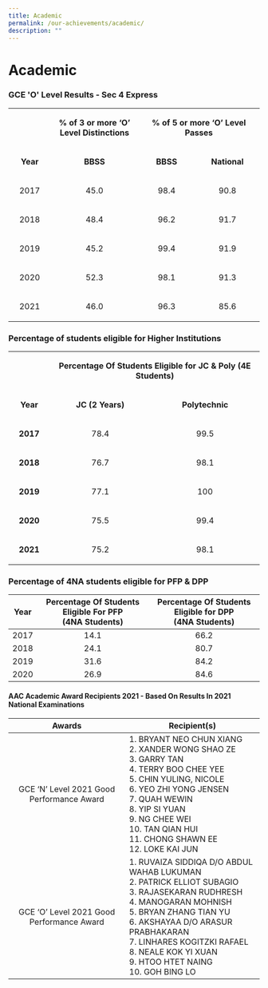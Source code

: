```yaml
---
title: Academic
permalink: /our-achievements/academic/
description: ""
---
```

# Academic

### GCE 'O' Level Results - Sec 4 Express

<table>
<tbody>
<tr>
<td style="text-align: center;" width="74">&nbsp;</td>
<td style="text-align: center;" width="169">
<p><strong>% of 3 or more &lsquo;O&rsquo; Level Distinctions</strong></p>
</td>
<td style="text-align: center;" colspan="2" width="229">
<p><strong>% of 5 or more &lsquo;O&rsquo; Level Passes</strong></p>
</td>
</tr>
<tr>
<td style="text-align: center;" width="74">
<p><strong>Year</strong></p>
</td>
<td style="text-align: center;" width="169">
<p><strong>BBSS</strong></p>
</td>
<td style="text-align: center;" width="108">
<p><strong>BBSS</strong></p>
</td>
<td style="text-align: center;" width="121">
<p><strong>National</strong></p>
</td>
</tr>
<tr>
<td style="text-align: center;" width="74">
<p>2017</p>
</td>
<td style="text-align: center;" width="169">
<p>45.0</p>
</td>
<td style="text-align: center;" width="108">
<p>98.4</p>
</td>
<td style="text-align: center;" width="121">
<p>90.8</p>
</td>
</tr>
<tr>
<td style="text-align: center;" width="74">
<p>2018</p>
</td>
<td style="text-align: center;" width="169">
<p>48.4</p>
</td>
<td style="text-align: center;" width="108">
<p>96.2</p>
</td>
<td style="text-align: center;" width="121">
<p>91.7</p>
</td>
</tr>
<tr>
<td style="text-align: center;" width="74">
<p>2019</p>
</td>
<td style="text-align: center;" width="169">
<p>45.2</p>
</td>
<td style="text-align: center;" width="108">
<p>99.4</p>
</td>
<td style="text-align: center;" width="121">
<p>91.9</p>
</td>
</tr>
<tr>
<td style="text-align: center;" width="74">
<p>2020</p>
</td>
<td style="text-align: center;" width="169">
<p>52.3</p>
</td>
<td style="text-align: center;" width="108">
<p>98.1</p>
</td>
<td style="text-align: center;" width="121">
<p>91.3</p>
</td>
</tr>
<tr>
<td style="text-align: center;" width="74">
<p>2021</p>
</td>
<td style="text-align: center;" width="169">
<p>46.0</p>
</td>
<td style="text-align: center;" width="108">
<p>96.3</p>
</td>
<td style="text-align: center;" width="121">
<p>85.6</p>
</td>
</tr>
</tbody>
</table>


### Percentage of students eligible for Higher Institutions

<table>
<tbody>
<tr>
<td style="text-align: center;" width="69">&nbsp;</td>
<td style="text-align: center;" colspan="2" width="403">
<p><strong>Percentage Of Students Eligible for JC &amp; Poly (4E Students)</strong></p>
</td>
</tr>
<tr>
<td style="text-align: center;" width="69">
<p><strong>Year</strong></p>
</td>
<td style="text-align: center;" width="193">
<p><strong>JC (2 Years)</strong></p>
</td>
<td style="text-align: center;" width="209">
<p><strong>Polytechnic</strong></p>
</td>
</tr>
<tr>
<td style="text-align: center;" width="69">
<p><strong>2017</strong></p>
</td>
<td style="text-align: center;" width="193">
<p>78.4</p>
</td>
<td style="text-align: center;" width="209">
<p>99.5</p>
</td>
</tr>
<tr>
<td style="text-align: center;" width="69">
<p><strong>2018</strong></p>
</td>
<td style="text-align: center;" width="193">
<p>76.7</p>
</td>
<td style="text-align: center;" width="209">
<p>98.1</p>
</td>
</tr>
<tr>
<td style="text-align: center;" width="69">
<p><strong>2019</strong></p>
</td>
<td style="text-align: center;" width="193">
<p>77.1</p>
</td>
<td style="text-align: center;" width="209">
<p>100</p>
</td>
</tr>
<tr>
<td style="text-align: center;" width="69">
<p><strong>2020</strong></p>
</td>
<td style="text-align: center;" width="193">
<p>75.5</p>
</td>
<td style="text-align: center;" width="209">
<p>99.4</p>
</td>
</tr>
<tr>
<td style="text-align: center;" width="69">
<p><strong>2021</strong></p>
</td>
<td style="text-align: center;" width="193">
<p>75.2</p>
</td>
<td style="text-align: center;" width="209">
<p>98.1</p>
</td>
</tr>
</tbody>
</table>

### Percentage of 4NA students eligible for PFP & DPP

| Year | Percentage Of Students Eligible For PFP<br>(4NA Students) | Percentage Of Students Eligible for DPP<br>(4NA Students) |
|:----:|:-----------:|:-----------------:|
| 2017 |      14.1       |        66.2        |
| 2018 |       24.1     |         80.7       |
| 2019 |        31.6     |        84.2           |
| 2020 |         26.9      |     84.6         |

#### AAC Academic Award Recipients 2021 - Based On Results In 2021 National Examinations


|           Awards         |                Recipient(s)           |
|:-------------:|----------------|
| GCE ‘N’ Level 2021 Good Performance Award | 1.       BRYANT NEO CHUN XIANG<br>2.       XANDER WONG SHAO ZE<br>3.       GARRY TAN<br>4.       TERRY BOO CHEE YEE<br>5.       CHIN YULING, NICOLE<br>6.       YEO ZHI YONG JENSEN<br>7.       QUAH WEWIN<br>8.       YIP SI YUAN<br>9.       NG CHEE WEI<br>10.   TAN QIAN HUI<br>11.   CHONG SHAWN EE<br>12.   LOKE KAI JUN                     |
| GCE ‘O’ Level 2021 Good Performance Award | 1.       RUVAIZA SIDDIQA D/O ABDUL WAHAB LUKUMAN<br>2.       PATRICK ELLIOT SUBAGIO<br>3.       RAJASEKARAN RUDHRESH<br>4.       MANOGARAN MOHNISH<br>5.       BRYAN ZHANG TIAN YU<br>6.       AKSHAYAA D/O ARASUR PRABHAKARAN<br>7.       LINHARES KOGITZKI RAFAEL<br>8.       NEALE KOK YI XUAN<br>9.       HTOO HTET NAING<br>10.   GOH BING LO |